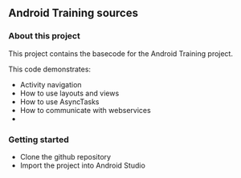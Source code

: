 ## Android Training sources

### About this project
This project contains the basecode for the Android Training project.

This code demonstrates:
 * Activity navigation
 * How to use layouts and views
 * How to use AsyncTasks
 * How to communicate with webservices
 * 
 
### Getting started
* Clone the github repository  
* Import the project into Android Studio
